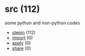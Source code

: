 # src (112)
some python and non-python codes

+ [stepin](stepin/README.md) (112)
+ [import](import/README.md) (0)
+ [apply](apply/README.md) (0)
+ [share](share/README.md) (0)
